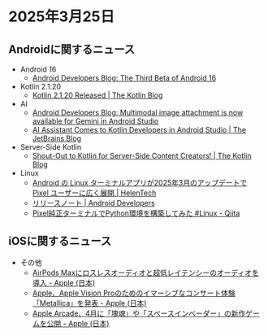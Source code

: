 # 2025年3月25日
## Androidに関するニュース
- Android 16
  - [Android Developers Blog: The Third Beta of Android 16](https://android-developers.googleblog.com/2025/03/the-third-beta-of-android-16.html)
- Kotlin 2.1.20
  - [Kotlin 2.1.20 Released | The Kotlin Blog](https://blog.jetbrains.com/kotlin/2025/03/kotlin-2-1-20-released-2/)
- AI
  - [Android Developers Blog: Multimodal image attachment is now available for Gemini in Android Studio](https://android-developers.googleblog.com/2025/03/multimodal-image-attachment-now-available-gemini-android-studio.html)
  - [AI Assistant Comes to Kotlin Developers in Android Studio | The JetBrains Blog](https://blog.jetbrains.com/ai/2025/03/ai-assistant-comes-to-kotlin-developers-in-android-studio/)
- Server-Side Kotlin
  - [Shout-Out to Kotlin for Server-Side Content Creators! | The Kotlin Blog](https://blog.jetbrains.com/kotlin/2025/03/shout-out-to-kotlin-for-server-side-content-creators/)
- Linux
  - [Android の Linux ターミナルアプリが2025年3月のアップデートで Pixel ユーザーに広く展開 | HelenTech](https://helentech.jp/news-62198/)
  - [リリースノート | Android Developers](https://developer.android.com/about/versions/15/release-notes?hl=ja#linux-development-environment)
  - [Pixel純正ターミナルでPython環境を構築してみた #Linux - Qiita](https://qiita.com/rya_ryo12357/items/ee8479a92d4a1bfb36f3)

## iOSに関するニュース
- その他
  - [AirPods Maxにロスレスオーディオと超低レイテンシーのオーディオを導入 - Apple (日本)](https://www.apple.com/jp/newsroom/2025/03/lossless-audio-and-ultra-low-latency-audio-come-to-airpods-max/)
  - [Apple、Apple Vision Proのためのイマーシブなコンサート体験「Metallica」を発表 - Apple (日本)](https://www.apple.com/jp/newsroom/2025/03/apple-unveils-immersive-concert-experience-with-metallica-for-apple-vision-pro/)
  - [Apple Arcade、4月に「塊魂」や「スペースインベーダー」の新作ゲームを公開 - Apple (日本)](https://www.apple.com/jp/newsroom/2025/03/apple-arcade-launches-new-katamari-and-space-invaders-games-in-april/)
